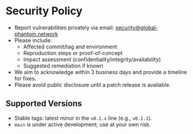 # Security Policy

- Report vulnerabilities privately via email: security@global-phantom.network
- Please include:
  - Affected commit/tag and environment
  - Reproduction steps or proof-of-concept
  - Impact assessment (confidentiality/integrity/availability)
  - Suggested remediation if known
- We aim to acknowledge within 3 business days and provide a timeline for fixes.
- Please avoid public disclosure until a patch release is available.

## Supported Versions

- Stable tags: latest minor in the `v0.1.x` line (e.g., `v0.1.1`).
- `main` is under active development; use at your own risk.
